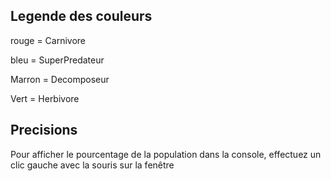 

## Legende des couleurs 

rouge = Carnivore

bleu = SuperPredateur

Marron = Decomposeur

Vert = Herbivore

## Precisions

Pour afficher le pourcentage de la population dans la console, effectuez un clic gauche avec la souris sur la fenêtre